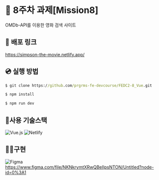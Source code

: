 # 📌 8주차 과제[Mission8]

OMDb-API를 이용한 영화 검색 사이트
## 🚀 배포 링크

https://simpson-the-movie.netlify.app/

## 💿 실행 방법

```cmd
$ git clone https://github.com/prgrms-fe-devcourse/FEDC2-8_Vue.git

$ npm install

$ npm run dev
```

## 🎇사용 기술스택

![Vue.js](https://img.shields.io/badge/Vue.js-4FC08D?style=flat-square&logo=Vue.js&logoColor=white)
![Netlify](https://img.shields.io/badge/Netlify-00C7B7?style=flat-square&logo=Netlify&logoColor=white)

## 👩‍💻구현  

![Figma](https://img.shields.io/badge/Figma-F24E1E?style=flat-square&logo=Figma&logoColor=white)  
<https://www.figma.com/file/NKNkrymtXRwQBeIlpsNTON/Untitled?node-id=0%3A1>

